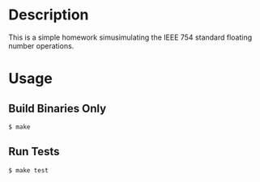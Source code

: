 # Description
This is a simple homework simusimulating the IEEE 754 standard floating number operations.

# Usage

## Build Binaries Only
```
$ make
```

## Run Tests
```
$ make test
```

